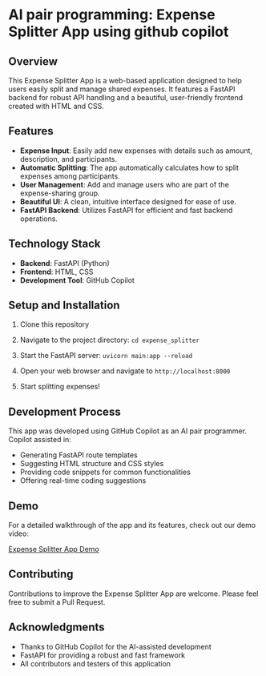 # AI pair programming:  Expense Splitter App using github copilot

## Overview

This Expense Splitter App is a web-based application designed to help users easily split and manage shared expenses. It features a FastAPI backend for robust API handling and a beautiful, user-friendly frontend created with HTML and CSS.

## Features

- **Expense Input**: Easily add new expenses with details such as amount, description, and participants.
- **Automatic Splitting**: The app automatically calculates how to split expenses among participants.
- **User Management**: Add and manage users who are part of the expense-sharing group.
- **Beautiful UI**: A clean, intuitive interface designed for ease of use.
- **FastAPI Backend**: Utilizes FastAPI for efficient and fast backend operations.

## Technology Stack

- **Backend**: FastAPI (Python)
- **Frontend**: HTML, CSS
- **Development Tool**: GitHub Copilot

## Setup and Installation

1. Clone this repository

2. Navigate to the project directory:
` cd expense_splitter `

3. Start the FastAPI server:
`uvicorn main:app --reload`

4. Open your web browser and navigate to `http://localhost:8000`

5. Start splitting expenses!

## Development Process

This app was developed using GitHub Copilot as an AI pair programmer. Copilot assisted in:
- Generating FastAPI route templates
- Suggesting HTML structure and CSS styles
- Providing code snippets for common functionalities
- Offering real-time coding suggestions

## Demo

For a detailed walkthrough of the app and its features, check out our demo video:

[Expense Splitter App Demo](https://youtu.be/7BySjQ6l7Q8)

## Contributing

Contributions to improve the Expense Splitter App are welcome. Please feel free to submit a Pull Request.

## Acknowledgments

- Thanks to GitHub Copilot for the AI-assisted development
- FastAPI for providing a robust and fast framework
- All contributors and testers of this application
